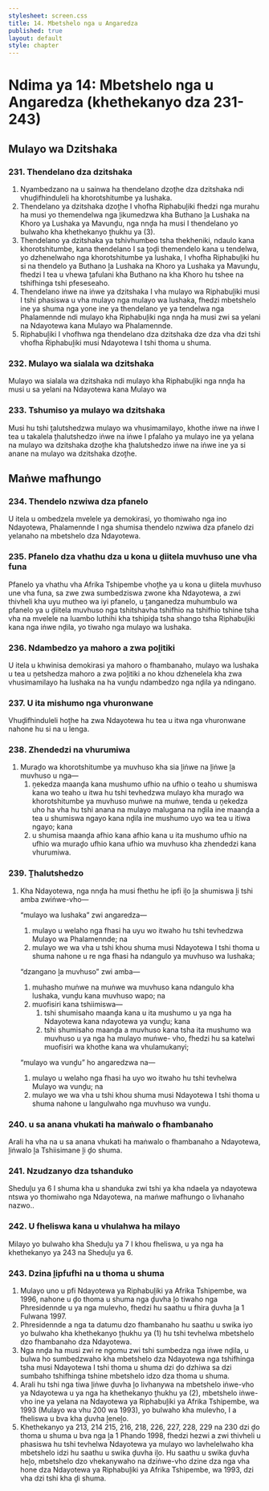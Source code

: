 ```yaml
---
stylesheet: screen.css
title: 14. Mbetshelo nga u Angaredza
published: true
layout: default
style: chapter
---
```


# Ndima ya 14: Mbetshelo nga u Angaredza (khethekanyo dza 231-243)

## Mulayo wa Dzitshaka

### 231. Thendelano dza dzitshaka

1.	Nyambedzano na u sainwa ha thendelano dzoṱhe dza dzitshaka ndi vhuḓifhinduleli ha khorotshitumbe ya lushaka.
2.	Thendelano ya dzitshaka dzoṱhe I vhofha Riphabuḽiki fhedzi nga murahu ha musi yo themendelwa nga ḽikumedzwa kha Buthano ḽa Lushaka na Khoro ya Lushaka ya Mavunḓu, nga nnḓa ha musi I thendelano yo bulwaho kha khethekanyo ṱhukhu ya (3).
3.	Thendelano ya dzitshaka ya tshivhumbeo tsha thekheniki, ndaulo kana khorotshitumbe, kana thendelano I sa ṱoḓi themendelo kana u tendelwa, yo dzhenelwaho nga khorotshitumbe ya lushaka, I vhofha Riphabuḽiki hu si na thendelo ya Buthano ḽa Lushaka na Khoro ya Lushaka ya Mavunḓu, fhedzi I tea u vhewa ṱafulani kha Buthano na kha Khoro hu tshee na tshifhinga tshi pfeseseaho.
4.	Thendelano iṅwe na iṅwe ya dzitshaka I vha mulayo wa Riphabuḽiki musi I tshi phasiswa u vha mulayo nga mulayo wa lushaka, fhedzi mbetshelo ine ya shuma nga yone ine ya thendelano ye ya tendelwa nga Phalamennde ndi mulayo kha Riphabuḽiki nga nnḓa ha musi zwi sa yelani na Ndayotewa kana Mulayo wa Phalamennde.
5.	Riphabuḽiki I vhofhwa nga thendelano dza dzitshaka dze dza vha dzi tshi vhofha Riphabuḽiki musi Ndayotewa I tshi thoma u shuma.

### 232. Mulayo wa sialala wa dzitshaka

Mulayo wa sialala wa dzitshaka ndi mulayo kha Riphabuḽiki nga nnḓa ha musi u sa yelani na Ndayotewa kana Mulayo wa

### 233. Tshumiso ya mulayo wa dzitshaka

Musi hu tshi ṱalutshedzwa mulayo wa vhusimamilayo, khothe iṅwe na iṅwe I tea u takalela ṱhalutshedzo iṅwe na iṅwe I pfalaho ya mulayo ine ya yelana na mulayo wa dzitshaka dzoṱhe kha
ṱhalutshedzo iṅwe na iṅwe ine ya si anane na mulayo wa dzitshaka dzoṱhe.

## Maṅwe mafhungo

### 234. Thendelo nzwiwa dza pfanelo

U itela u ombedzela mvelele ya demokirasi, yo thomiwaho nga ino Ndayotewa, Phalamennde I nga shumisa thendelo nzwiwa dza pfanelo dzi yelanaho na mbetshelo dza Ndayotewa.

### 235. Pfanelo dza vhathu dza u kona u ḓiitela muvhuso une vha funa

Pfanelo ya vhathu vha Afrika Tshipembe vhoṱhe ya u kona u ḓiitela muvhuso une vha funa, sa zwe zwa sumbedziswa zwone kha Ndayotewa, a zwi thivheli kha uyu mutheo wa iyi pfanelo, u ṱanganedza muhumbulo wa pfanelo ya u ḓiitela muvhuso nga tshitshavha tshifhio na tshifhio tshine tsha vha na mvelele na luambo luthihi kha tshipiḓa tsha shango tsha Riphabuḽiki kana nga iṅwe nḓila, yo tiwaho nga mulayo wa lushaka.

### 236. Ndambedzo ya mahoro a zwa poḽitiki

U itela u khwinisa demokirasi ya mahoro o fhambanaho, mulayo wa lushaka u tea u ṋetshedza mahoro a zwa poḽitiki a no khou dzhenelela kha zwa vhusimamilayo ha lushaka na ha vunḓu ndambedzo nga nḓila ya ndingano.

### 237. U ita mishumo nga vhuronwane

Vhuḓifhinduleli hoṱhe ha zwa Ndayotewa hu tea u itwa nga vhuronwane nahone hu si na u lenga.

### 238. Zhendedzi na vhurumiwa

1.	Muraḓo wa khorotshitumbe ya muvhuso kha sia ḽiṅwe na ḽiṅwe ḽa muvhuso u nga—
	1.	ṋekedza maanḓa kana mushumo ufhio na ufhio o teaho u shumiswa kana wo teaho u itwa hu tshi tevhedzwa mulayo kha muraḓo wa khorotshitumbe ya muvhuso muṅwe na muṅwe, tenda u ṋekedza uho ha vha hu tshi anana na mulayo malugana na nḓila ine maanḓa a tea u shumiswa ngayo kana nḓila ine mushumo uyo wa tea u itiwa ngayo; kana
	1.	u shumisa maanḓa afhio kana afhio kana u ita mushumo ufhio na ufhio wa muraḓo ufhio kana ufhio wa muvhuso kha zhendedzi kana vhurumiwa.

### 239. Ṱhalutshedzo

1.	Kha Ndayotewa, nga nnḓa ha musi fhethu he ipfi iḽo ḽa shumiswa ḽi tshi amba zwiṅwe-vho—

	“mulayo wa lushaka” zwi angaredza—

	1.	mulayo u welaho nga fhasi ha uyu wo itwaho hu tshi tevhedzwa Mulayo wa Phalamennde; na
	1.	mulayo we wa vha u tshi khou shuma musi Ndayotewa I tshi thoma u shuma nahone u re nga fhasi ha ndangulo ya muvhuso wa lushaka;

	“dzangano ḽa muvhuso” zwi amba—

	1.	muhasho muṅwe na muṅwe wa muvhuso kana ndangulo kha lushaka, vunḓu kana muvhuso wapo; na
	1.	muofisiri kana tshiimiswa—
		1.	tshi shumisaho maanḓa kana u ita mushumo u ya nga ha Ndayotewa kana ndayotewa ya vunḓu; kana
		1.	tshi shumisaho maanḓa a muvhuso kana tsha ita mushumo wa muvhuso u ya nga ha mulayo muṅwe- vho, fhedzi hu sa katelwi muofisiri wa khothe kana wa vhulamukanyi;

	“mulayo wa vunḓu” ho angaredzwa na—

	1.	mulayo u welaho nga fhasi ha uyo wo itwaho hu tshi tevhelwa Mulayo wa vunḓu; na
	1.	mulayo we wa vha u tshi khou shuma musi Ndayotewa I tshi thoma u shuma nahone u langulwaho nga muvhuso wa vunḓu.

### 240. u sa anana vhukati ha maṅwalo o fhambanaho

Arali ha vha na u sa anana vhukati ha maṅwalo o fhambanaho a Ndayotewa, ḽiṅwalo ḽa Tshiisimane ḽi ḓo shuma.

### 241. Nzudzanyo dza tshanduko

Sheduḽu ya 6 I shuma kha u shanduka zwi tshi ya kha ndaela ya ndayotewa ntswa yo thomiwaho nga Ndayotewa, na maṅwe mafhungo o livhanaho nazwo..

### 242. U fheliswa kana u vhulahwa ha milayo

Milayo yo bulwaho kha Sheduḽu ya 7 I khou fheliswa, u ya nga ha khethekanyo ya 243 na Sheduḽu ya 6.

### 243. Dzina ḽipfufhi na u thoma u shuma

1.	Mulayo uno u pfi Ndayotewa ya Riphabuḽiki ya Afrika Tshipembe, wa 1996, nahone u ḓo thoma u shuma nga ḓuvha ḽo tiwaho nga Phresidennde u ya nga mulevho, fhedzi hu saathu u fhira ḓuvha ḽa 1 Fulwana 1997.
2.	Phresidennde a nga ta datumu dzo fhambanaho hu saathu u swika iyo yo bulwaho kha khethekanyo ṱhukhu ya (1) hu tshi tevhelwa mbetshelo dzo fhambanaho dza Ndayotewa.
3.	Nga nnḓa ha musi zwi re ngomu zwi tshi sumbedza nga iṅwe nḓila, u bulwa ho sumbedzwaho kha mbetshelo dza Ndayotewa nga tshifhinga tsha musi Ndayotewa I tshi thoma u shuma dzi ḓo dzhiwa sa dzi sumbaho tshifhinga tshine mbetshelo idzo dza thoma u shuma.
4.	Arali hu tshi nga tiwa ḽiṅwe ḓuvha ḽo livhanywa na mbetshelo iṅwe-vho ya Ndayotewa u ya nga ha khethekanyo ṱhukhu ya (2), mbetshelo iṅwe-vho ine ya yelana na Ndayotewa ya Riphabuḽiki ya Afrika Tshipembe, wa 1993 (Mulayo wa vhu 200 wa 1993), yo bulwaho kha mulevho, I a fheliswa u bva kha ḓuvha ḽeneḽo.
5.	Khethekanyo ya 213, 214 215, 216, 218, 226, 227, 228, 229 na
230 dzi ḓo thoma u shuma u bva nga ḽa 1 Phando 1998, fhedzi hezwi a zwi thivheli u phasiswa hu tshi tevhelwa Ndayotewa ya mulayo wo lavhelelwaho kha mbetshelo idzi hu saathu u swika ḓuvha iḽo. Hu saathu u swika ḓuvha heḽo, mbetshelo dzo vhekanywaho na dziṅwe-vho dzine dza nga vha hone dza Ndayotewa ya Riphabuḽiki ya Afrika Tshipembe, wa 1993, dzi vha dzi tshi kha ḓi shuma.
